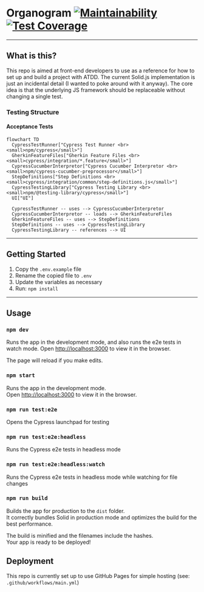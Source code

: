 # Organogram [![Maintainability](https://api.codeclimate.com/v1/badges/4398476b7ff6d9935dc3/maintainability)](https://codeclimate.com/github/barryels/organogram/maintainability) [![Test Coverage](https://api.codeclimate.com/v1/badges/4398476b7ff6d9935dc3/test_coverage)](https://codeclimate.com/github/barryels/organogram/test_coverage)

---

## What is this?

This repo is aimed at front-end developers to use as a reference for how to set up and build a project with ATDD. The current Solid.js implementation is just an incidental detail (I wanted to poke around with it anyway). The core idea is that the underlying JS framework should be replaceable without changing a single test.

### Testing Structure

#### Acceptance Tests

```mermaid
flowchart TD
  CypressTestRunner["Cypress Test Runner <br><small>npm/cypress</small>"]
  GherkinFeatureFiles["Gherkin Feature Files <br><small>cypress/integration/*.feature</small>"]
  CypressCucumberInterpretor["Cypress Cucumber Interpretor <br><small>npm/cypress-cucumber-preprocessor</small>"]
  StepDefinitions["Step Definitions <br><small>cypress/integration/common/step-definitions.js</small>"]
  CypressTestingLibrary["Cypress Testing Library <br><small>npm/@testing-library/cypress</small>"]
  UI["UI"]

  CypressTestRunner -- uses --> CypressCucumberInterpretor
  CypressCucumberInterpretor -- loads --> GherkinFeatureFiles
  GherkinFeatureFiles -- uses --> StepDefinitions
  StepDefinitions -- uses --> CypressTestingLibrary
  CypressTestingLibrary -- references --> UI
```

---

## Getting Started

1. Copy the `.env.example` file
2. Rename the copied file to `.env`
3. Update the variables as necessary
4. Run: `npm install`

---

## Usage

### `npm dev`

Runs the app in the development mode, and also runs the e2e tests in watch mode.
Open [http://localhost:3000](http://localhost:3000) to view it in the browser.

The page will reload if you make edits.

### `npm start`

Runs the app in the development mode.<br>
Open [http://localhost:3000](http://localhost:3000) to view it in the browser.

### `npm run test:e2e`

Opens the Cypress launchpad for testing

### `npm run test:e2e:headless`

Runs the Cypress e2e tests in headless mode

### `npm run test:e2e:headless:watch`

Runs the Cypress e2e tests in headless mode while watching for file changes

### `npm run build`

Builds the app for production to the `dist` folder.<br>
It correctly bundles Solid in production mode and optimizes the build for the best performance.

The build is minified and the filenames include the hashes.<br>
Your app is ready to be deployed!

## Deployment

This repo is currently set up to use GitHub Pages for simple hosting (see: `.github/workflows/main.yml`)
